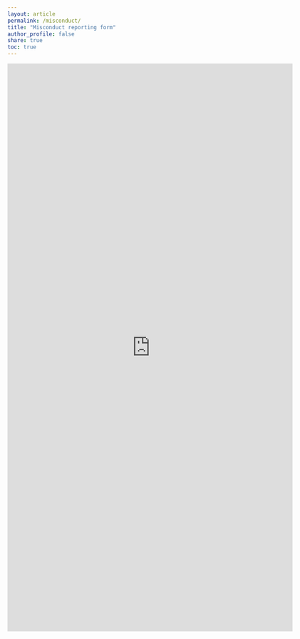 ```yaml
---
layout: article
permalink: /misconduct/
title: "Misconduct reporting form"
author_profile: false
share: true
toc: true
---
```


<!--<iframe src="https://docs.google.com/forms/d/e/1FAIpQLScFpSCchI1HBXbo-lyJCucK91afRSzE23eROqMavg5fUucMeA/viewform?embedded=true" width="640" height="1337" frameborder="0" marginheight="0" marginwidth="0">Loading…</iframe>-->

<!--iframe src="https://docs.google.com/forms/d/e/1FAIpQLSfM5SismQwUVCns_joUlqB3np9wSxxuSXZR4tPhtzcmG9mHQg/viewform?embedded=true" width="640" height="1381" frameborder="0" marginheight="0" marginwidth="0">Loading…</iframe>-->

<iframe src="https://docs.google.com/forms/d/e/1FAIpQLSfEMPUBHgOIJax8i1Z1LLPMkxdj2HPDgdaPlxS8ls106DfXGw/viewform?embedded=true" width="640" height="1274" frameborder="0" marginheight="0" marginwidth="0">Loading…</iframe>
